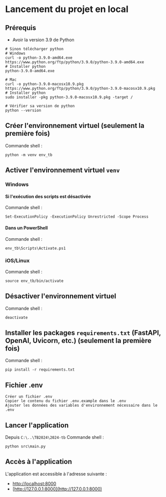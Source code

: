 # Lancement du projet en local
## Prérequis
- Avoir la version 3.9 de Python
```shell
# Sinon télécharger python 
# Windows
curl -o python-3.9.0-amd64.exe https://www.python.org/ftp/python/3.9.0/python-3.9.0-amd64.exe
# Installer python
python-3.9.0-amd64.exe

# Mac
curl -o python-3.9.0-macosx10.9.pkg https://www.python.org/ftp/python/3.9.0/python-3.9.0-macosx10.9.pkg
# Installer python
sudo installer -pkg python-3.9.0-macosx10.9.pkg -target /

# Vérifier sa version de python
python --version

```

## Créer l'environnement virtuel (seulement la première fois)
Commande shell :
```shell
python -m venv env_tb
```

## Activer l'environnement virtuel `venv`

### Windows
#### Si l'exécution des scripts est désactivée
Commande shell :
```shell
Set-ExecutionPolicy -ExecutionPolicy Unrestricted -Scope Process
```
#### Dans un PowerShell
Commande shell :
```shell
env_tb\Scripts\Activate.ps1
```

### iOS/Linux
Commande shell :
```shell
source env_tb/bin/activate
```

## Désactiver l'environnement virtuel
Commande shell :
```shell
deactivate
```

## Installer les packages `requirements.txt` (FastAPI, OpenAI, Uvicorn, etc.) (seulement la première fois)
Commande shell :
```shell
pip install -r requirements.txt
```

## Fichier .env
```
Créer un fichier .env
Copier le contenu du fichier .env.example dans le .env
Ajouter les données des variables d'environnement nécessaire dans le .env
```

## Lancer l'application
Depuis `C:\..\TB2024\2024-tb`
Commande shell :
```shell
python src\main.py
```

## Accès à l'application
L'application est accessible à l'adresse suivante :
- [http://localhost:8000](http://localhost:8000)
- [http://127.0.0.1:8000](http://127.0.0.1:8000)